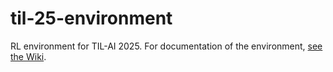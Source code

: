 # til-25-environment
RL environment for TIL-AI 2025. For documentation of the environment, [see the Wiki](https://github.com/til-ai/til-25/wiki).
